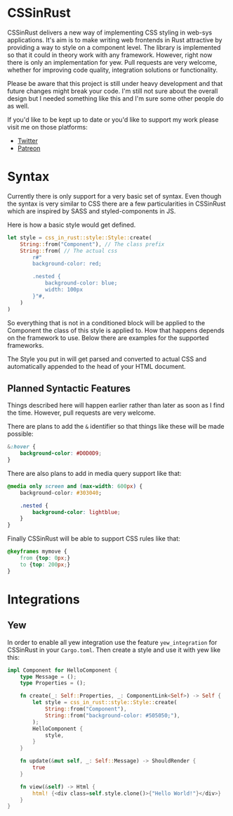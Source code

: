# CSSinRust

CSSinRust delivers a new way of implementing CSS styling in web-sys applications.
It's aim is to make writing web frontends in Rust attractive by providing a way to style on a component level. The library is implemented so that it could in theory work with any framework. However, right now there is only an implementation for yew. Pull requests are very welcome, whether for improving code quality, integration solutions or functionality.

Please be aware that this project is still under heavy development and that future changes might break your code. I'm still not sure about the overall design but I needed something like this and I'm sure some other people do as well.

If you'd like to be kept up to date or you'd like to support my work please visit me on those platforms:

- [Twitter](https://twitter.com/lukidoescode)
- [Patreon](https://www.patreon.com/lukaswagner)

# Syntax

Currently there is only support for a very basic set of syntax. Even though the syntax is very similar to CSS there are a few particularities in CSSinRust which are inspired by SASS and styled-components in JS.

Here is how a basic style would get defined.

```rust
let style = css_in_rust::style::Style::create(
    String::from("Component"), // The class prefix
    String::from( // The actual css
        r#"
        background-color: red;

        .nested {
            background-color: blue;
            width: 100px
        }"#,
    )
)
```

So everything that is not in a conditioned block will be applied to the Component the class of this style is applied to. How that happens depends on the framework to use. Below there are examples for the supported frameworks.

The Style you put in will get parsed and converted to actual CSS and automatically appended to the head of your HTML document.

## Planned Syntactic Features

Things described here will happen earlier rather than later as soon as I find the time. However, pull requests are very welcome.

There are plans to add the `&` identifier so that things like these will be made possible:

```css
&:hover {
    background-color: #D0D0D9;
}
```

There are also plans to add in media query support like that:

```css
@media only screen and (max-width: 600px) {
    background-color: #303040;

    .nested {
        background-color: lightblue;
    }
}
```

Finally CSSinRust will be able to support CSS rules like that:

```css
@keyframes mymove {
    from {top: 0px;}
    to {top: 200px;}
}
```

# Integrations

## Yew

In order to enable all yew integration use the feature `yew_integration` for CSSinRust in your `Cargo.toml`. Then create a style and use it with yew like this:

```rust
impl Component for HelloComponent {
    type Message = ();
    type Properties = ();

    fn create(_: Self::Properties, _: ComponentLink<Self>) -> Self {
        let style = css_in_rust::style::Style::create(
            String::from("Component"),
            String::from("background-color: #505050;"),
        );
        HelloComponent {
            style,
        }
    }

    fn update(&mut self, _: Self::Message) -> ShouldRender {
        true
    }

    fn view(&self) -> Html {
        html! {<div class=self.style.clone()>{"Hello World!"}</div>}
    }
}
```
